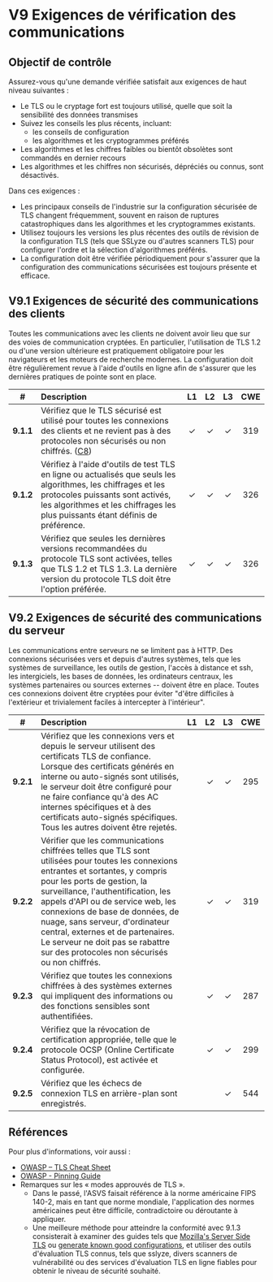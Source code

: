 # V9 Exigences de vérification des communications

## Objectif de contrôle

Assurez-vous qu'une demande vérifiée satisfait aux exigences de haut niveau suivantes :

* Le TLS ou le cryptage fort est toujours utilisé, quelle que soit la sensibilité des données transmises
* Suivez les conseils les plus récents, incluant:
  * les conseils de configuration
  * les algorithmes et les cryptogrammes préférés
* Les algorithmes et les chiffres faibles ou bientôt obsolètes sont commandés en dernier recours
* Les algorithmes et les chiffres non sécurisés, dépréciés ou connus, sont désactivés.

Dans ces exigences :

* Les principaux conseils de l'industrie sur la configuration sécurisée de TLS changent fréquemment, souvent en raison de ruptures catastrophiques dans les algorithmes et les cryptogrammes existants.
* Utilisez toujours les versions les plus récentes des outils de révision de la configuration TLS (tels que SSLyze ou d'autres scanners TLS) pour configurer l'ordre et la sélection d'algorithmes préférés.
* La configuration doit être vérifiée périodiquement pour s'assurer que la configuration des communications sécurisées est toujours présente et efficace.

## V9.1 Exigences de sécurité des communications des clients

Toutes les communications avec les clients ne doivent avoir lieu que sur des voies de communication cryptées. En particulier, l'utilisation de TLS 1.2 ou d'une version ultérieure est pratiquement obligatoire pour les navigateurs et les moteurs de recherche modernes. 
La configuration doit être régulièrement revue à l'aide d'outils en ligne afin de s'assurer que les dernières pratiques de pointe sont en place.

| # | Description | L1 | L2 | L3 | CWE |
| :---: | :--- | :---: | :---:| :---: | :---: |
| **9.1.1** | Vérifiez que le TLS sécurisé est utilisé pour toutes les connexions des clients et ne revient pas à des protocoles non sécurisés ou non chiffrés. ([C8](https://owasp.org/www-project-proactive-controls/#div-numbering)) | ✓ | ✓ | ✓ | 319 |
| **9.1.2** | Vérifiez à l'aide d'outils de test TLS en ligne ou actualisés que seuls les algorithmes, les chiffrages et les protocoles puissants sont activés, les algorithmes et les chiffrages les plus puissants étant définis de préférence. | ✓ | ✓ | ✓ | 326 |
| **9.1.3** | Vérifiez que seules les dernières versions recommandées du protocole TLS sont activées, telles que TLS 1.2 et TLS 1.3. La dernière version du protocole TLS doit être l'option préférée. | ✓ | ✓ | ✓ | 326 |

## V9.2 Exigences de sécurité des communications du serveur

Les communications entre serveurs ne se limitent pas à HTTP. Des connexions sécurisées vers et depuis d'autres systèmes, tels que les systèmes de surveillance, les outils de gestion, l'accès à distance et ssh, les intergiciels, les bases de données, les ordinateurs centraux, les systèmes partenaires ou sources externes -- doivent être en place. Toutes ces connexions doivent être cryptées pour éviter "d'être difficiles à l'extérieur et trivialement faciles à intercepter à l'intérieur".

| # | Description | L1 | L2 | L3 | CWE |
| :---: | :--- | :---: | :---:| :---: | :---: |
| **9.2.1** | Vérifiez que les connexions vers et depuis le serveur utilisent des certificats TLS de confiance. Lorsque des certificats générés en interne ou auto-signés sont utilisés, le serveur doit être configuré pour ne faire confiance qu'à des AC internes spécifiques et à des certificats auto-signés spécifiques. Tous les autres doivent être rejetés. | | ✓ | ✓ | 295 |
| **9.2.2** | Vérifier que les communications chiffrées telles que TLS sont utilisées pour toutes les connexions entrantes et sortantes, y compris pour les ports de gestion, la surveillance, l'authentification, les appels d'API ou de service web, les connexions de base de données, de nuage, sans serveur, d'ordinateur central, externes et de partenaires. Le serveur ne doit pas se rabattre sur des protocoles non sécurisés ou non chiffrés. | | ✓ | ✓ | 319 |
| **9.2.3** | Vérifiez que toutes les connexions chiffrées à des systèmes externes qui impliquent des informations ou des fonctions sensibles sont authentifiées. | | ✓ | ✓ | 287 |
| **9.2.4** | Vérifiez que la révocation de certification appropriée, telle que le protocole OCSP (Online Certificate Status Protocol), est activée et configurée. | | ✓ | ✓ | 299 |
| **9.2.5** | Vérifiez que les échecs de connexion TLS en arrière-plan sont enregistrés. | | | ✓ | 544 |

## Références

Pour plus d'informations, voir aussi :

* [OWASP – TLS Cheat Sheet](https://cheatsheetseries.owasp.org/cheatsheets/Transport_Layer_Protection_Cheat_Sheet.html)
* [OWASP - Pinning Guide](https://owasp.org/www-community/controls/Certificate_and_Public_Key_Pinning)
* Remarques sur les « modes approuvés de TLS ». 
    * Dans le passé, l'ASVS faisait référence à la norme américaine FIPS 140-2, mais en tant que norme mondiale, l'application des normes américaines peut être difficile, contradictoire ou déroutante à appliquer. 
    * Une meilleure méthode pour atteindre la conformité avec 9.1.3 consisterait à examiner des guides tels que [Mozilla's Server Side TLS](https://wiki.mozilla.org/Security/Server_Side_TLS) ou  [generate known good configurations](https://mozilla.github.io/server-side-tls/ssl-config-generator/), et utiliser des outils d'évaluation TLS connus, tels que sslyze, divers scanners de vulnérabilité ou des services d'évaluation TLS en ligne fiables pour obtenir le niveau de sécurité souhaité.

